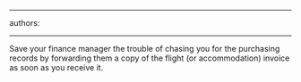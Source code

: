 

---
authors:

---




<span class='intro'> ​Save your finance manager the trouble of chasing you for the purchasing records by forwarding them a copy of the flight (or accommodation) invoice as soon as you receive it.​​ </span>




